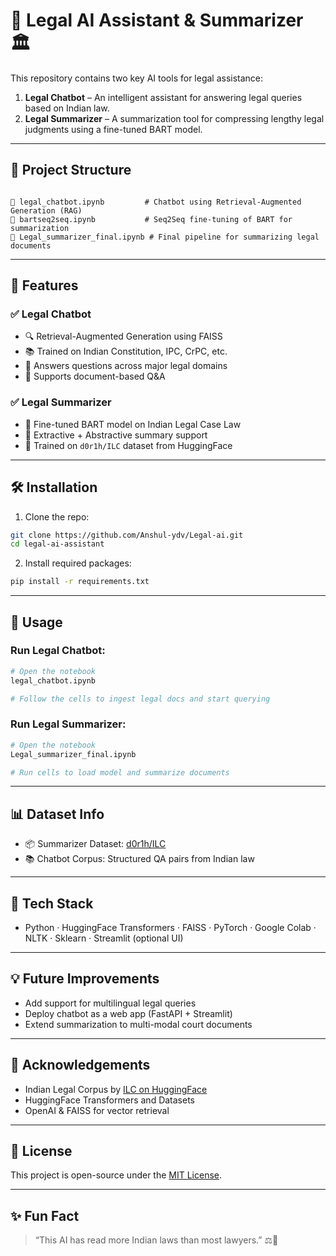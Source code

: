 # 🧠 Legal AI Assistant & Summarizer 🏛️

This repository contains two key AI tools for legal assistance:

1. **Legal Chatbot** – An intelligent assistant for answering legal queries based on Indian law.
2. **Legal Summarizer** – A summarization tool for compressing lengthy legal judgments using a fine-tuned BART model.

---

## 📂 Project Structure

```

📁 legal_chatbot.ipynb         # Chatbot using Retrieval-Augmented Generation (RAG)
📁 bartseq2seq.ipynb           # Seq2Seq fine-tuning of BART for summarization
📁 Legal_summarizer_final.ipynb # Final pipeline for summarizing legal documents

````

---

## 🚀 Features

### ✅ Legal Chatbot
- 🔍 Retrieval-Augmented Generation using FAISS
- 📚 Trained on Indian Constitution, IPC, CrPC, etc.
- 🤖 Answers questions across major legal domains
- 📄 Supports document-based Q&A

### ✅ Legal Summarizer
- 🔄 Fine-tuned BART model on Indian Legal Case Law
- 🧾 Extractive + Abstractive summary support
- 🧠 Trained on `d0r1h/ILC` dataset from HuggingFace

---

## 🛠️ Installation

1. Clone the repo:
```bash
git clone https://github.com/Anshul-ydv/Legal-ai.git
cd legal-ai-assistant
````

2. Install required packages:

```bash
pip install -r requirements.txt
```

---

## 🧪 Usage

### Run Legal Chatbot:

```bash
# Open the notebook
legal_chatbot.ipynb

# Follow the cells to ingest legal docs and start querying
```

### Run Legal Summarizer:

```bash
# Open the notebook
Legal_summarizer_final.ipynb

# Run cells to load model and summarize documents
```

---

## 📊 Dataset Info

* 📦 Summarizer Dataset: [d0r1h/ILC](https://huggingface.co/datasets/d0r1h/ILC)
* 📚 Chatbot Corpus: Structured QA pairs from Indian law

---

## 📌 Tech Stack

* Python · HuggingFace Transformers · FAISS · PyTorch · Google Colab · NLTK · Sklearn · Streamlit (optional UI)

---

## 💡 Future Improvements

* Add support for multilingual legal queries
* Deploy chatbot as a web app (FastAPI + Streamlit)
* Extend summarization to multi-modal court documents

---

## 🙌 Acknowledgements

* Indian Legal Corpus by [ILC on HuggingFace](https://huggingface.co/datasets/d0r1h/ILC)
* HuggingFace Transformers and Datasets
* OpenAI & FAISS for vector retrieval

---

## 📃 License

This project is open-source under the [MIT License](LICENSE).

---

## ✨ Fun Fact

> “This AI has read more Indian laws than most lawyers.” ⚖️🤖

